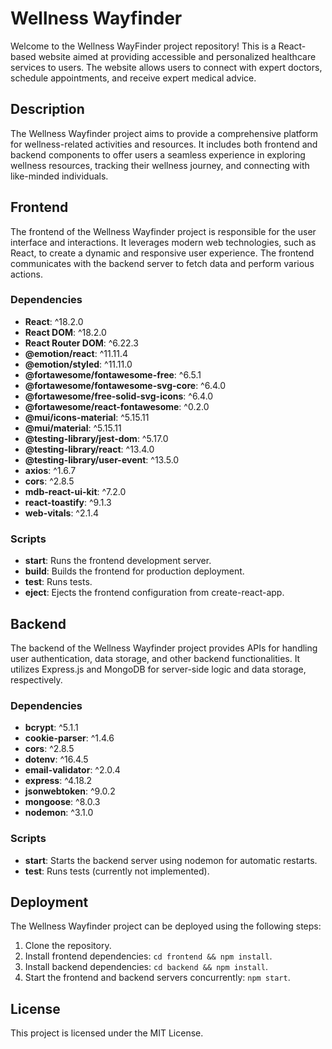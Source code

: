 # Wellness Wayfinder

Welcome to the Wellness WayFinder project repository! This is a React-based website aimed at providing accessible and personalized healthcare services to users. The website allows users to connect with expert doctors, schedule appointments, and receive expert medical advice.

## Description

The Wellness Wayfinder project aims to provide a comprehensive platform for wellness-related activities and resources. It includes both frontend and backend components to offer users a seamless experience in exploring wellness resources, tracking their wellness journey, and connecting with like-minded individuals.

## Frontend

The frontend of the Wellness Wayfinder project is responsible for the user interface and interactions. It leverages modern web technologies, such as React, to create a dynamic and responsive user experience. The frontend communicates with the backend server to fetch data and perform various actions.

### Dependencies
- **React**: ^18.2.0
- **React DOM**: ^18.2.0
- **React Router DOM**: ^6.22.3
- **@emotion/react**: ^11.11.4
- **@emotion/styled**: ^11.11.0
- **@fortawesome/fontawesome-free**: ^6.5.1
- **@fortawesome/fontawesome-svg-core**: ^6.4.0
- **@fortawesome/free-solid-svg-icons**: ^6.4.0
- **@fortawesome/react-fontawesome**: ^0.2.0
- **@mui/icons-material**: ^5.15.11
- **@mui/material**: ^5.15.11
- **@testing-library/jest-dom**: ^5.17.0
- **@testing-library/react**: ^13.4.0
- **@testing-library/user-event**: ^13.5.0
- **axios**: ^1.6.7
- **cors**: ^2.8.5
- **mdb-react-ui-kit**: ^7.2.0
- **react-toastify**: ^9.1.3
- **web-vitals**: ^2.1.4

### Scripts
- **start**: Runs the frontend development server.
- **build**: Builds the frontend for production deployment.
- **test**: Runs tests.
- **eject**: Ejects the frontend configuration from create-react-app.

## Backend

The backend of the Wellness Wayfinder project provides APIs for handling user authentication, data storage, and other backend functionalities. It utilizes Express.js and MongoDB for server-side logic and data storage, respectively.

### Dependencies
- **bcrypt**: ^5.1.1
- **cookie-parser**: ^1.4.6
- **cors**: ^2.8.5
- **dotenv**: ^16.4.5
- **email-validator**: ^2.0.4
- **express**: ^4.18.2
- **jsonwebtoken**: ^9.0.2
- **mongoose**: ^8.0.3
- **nodemon**: ^3.1.0

### Scripts
- **start**: Starts the backend server using nodemon for automatic restarts.
- **test**: Runs tests (currently not implemented).

## Deployment

The Wellness Wayfinder project can be deployed using the following steps:
1. Clone the repository.
2. Install frontend dependencies: `cd frontend && npm install`.
3. Install backend dependencies: `cd backend && npm install`.
4. Start the frontend and backend servers concurrently: `npm start`.

## License

This project is licensed under the MIT License.

